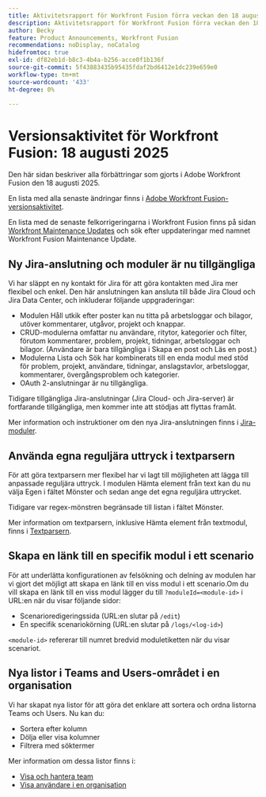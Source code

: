 ```yaml
---
title: Aktivitetsrapport för Workfront Fusion förra veckan den 18 augusti 2025
description: Aktivitetsrapport för Workfront Fusion förra veckan den 18 augusti 2025
author: Becky
feature: Product Announcements, Workfront Fusion
recommendations: noDisplay, noCatalog
hidefromtoc: true
exl-id: df82eb1d-b8c3-4b4a-b256-acce0f1b136f
source-git-commit: 5f43883435b95435fdaf2bd6412e1dc239e659e0
workflow-type: tm+mt
source-wordcount: '433'
ht-degree: 0%

---
```


# Versionsaktivitet för Workfront Fusion: 18 augusti 2025

Den här sidan beskriver alla förbättringar som gjorts i Adobe Workfront Fusion den 18 augusti 2025.

En lista med alla senaste ändringar finns i [Adobe Workfront Fusion-versionsaktivitet](/help/workfront-fusion/fusion-product-releases/fusion-release-activity.md).

En lista med de senaste felkorrigeringarna i Workfront Fusion finns på sidan [Workfront Maintenance Updates](https://experienceleague.adobe.com/sv/docs/workfront-known-issues/releases/current-updates) och sök efter uppdateringar med namnet Workfront Fusion Maintenance Update.

## Ny Jira-anslutning och moduler är nu tillgängliga

Vi har släppt en ny kontakt för Jira för att göra kontakten med Jira mer flexibel och enkel. Den här anslutningen kan ansluta till både Jira Cloud och Jira Data Center, och inkluderar följande uppgraderingar:

* Modulen Håll utkik efter poster kan nu titta på arbetsloggar och bilagor, utöver kommentarer, utgåvor, projekt och knappar.
* CRUD-modulerna omfattar nu användare, ritytor, kategorier och filter, förutom kommentarer, problem, projekt, tidningar, arbetsloggar och bilagor. (Användare är bara tillgängliga i Skapa en post och Läs en post.)
* Modulerna Lista och Sök har kombinerats till en enda modul med stöd för problem, projekt, användare, tidningar, anslagstavlor, arbetsloggar, kommentarer, övergångsproblem och kategorier.
* OAuth 2-anslutningar är nu tillgängliga.

Tidigare tillgängliga Jira-anslutningar (Jira Cloud- och Jira-server) är fortfarande tillgängliga, men kommer inte att stödjas att flyttas framåt.

Mer information och instruktioner om den nya Jira-anslutningen finns i [Jira-moduler](/help/workfront-fusion/references/apps-and-modules/third-party-connectors/jira-modules-new.md).

## Använda egna reguljära uttryck i textparsern

För att göra textparsern mer flexibel har vi lagt till möjligheten att lägga till anpassade reguljära uttryck. I modulen Hämta element från text kan du nu välja Egen i fältet Mönster och sedan ange det egna reguljära uttrycket.

Tidigare var regex-mönstren begränsade till listan i fältet Mönster.

Mer information om textparsern, inklusive Hämta element från textmodul, finns i [Textparsern](/help/workfront-fusion/references/apps-and-modules/tools-and-transformers/text-parser.md).

## Skapa en länk till en specifik modul i ett scenario

För att underlätta konfigurationen av felsökning och delning av modulen har vi gjort det möjligt att skapa en länk till en viss modul i ett scenario.Om du vill skapa en länk till en viss modul lägger du till `?moduleId=<module-id>` i URL:en när du visar följande sidor:

* Scenarioredigeringssida (URL:en slutar på `/edit`)
* En specifik scenariokörning (URL:en slutar på `/logs/<log-id>`)

`<module-id>` refererar till numret bredvid moduletiketten när du visar scenariot.

## Nya listor i Teams and Users-området i en organisation

Vi har skapat nya listor för att göra det enklare att sortera och ordna listorna Teams och Users. Nu kan du:

* Sortera efter kolumn
* Dölja eller visa kolumner
* Filtrera med söktermer

Mer information om dessa listor finns i:

* [Visa och hantera team](/help/workfront-fusion/set-up-and-manage-workfront-fusion/set-up-and-manage-orgs-and-teams/manage-users-and-teams/view-and-manage-teams.md)
* [Visa användare i en organisation](/help/workfront-fusion/set-up-and-manage-workfront-fusion/set-up-and-manage-orgs-and-teams/manage-users-and-teams/view-users-in-an-org.md)
